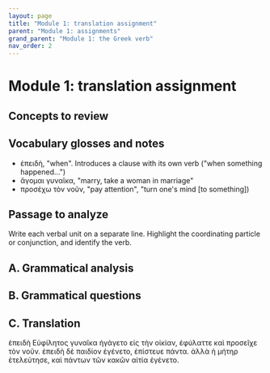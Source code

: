 ```yaml
---
layout: page
title: "Module 1: translation assignment"
parent: "Module 1: assignments"
grand_parent: "Module 1: the Greek verb"
nav_order: 2
---
```


# Module 1: translation assignment


## Concepts to review

## Vocabulary glosses and notes

- ἐπειδὴ, "when". Introduces a clause with its own verb ("when something happened...")
- ἄγομαι γυναῖκα, "marry, take a woman in marriage"
- προσέχω τὸν νοῦν, "pay attention", "turn one's mind [to something])

## Passage to analyze

Write each verbal unit on a separate line.  Highlight the coordinating particle or conjunction, and identify the verb.

## A. Grammatical analysis


## B. Grammatical questions

## C. Translation


ἐπειδὴ Εὐφίλητος γυναῖκα ἠγάγετο εἰς τὴν οἰκίαν, ἐφύλαττε καὶ προσεῖχε τὸν νοῦν. ἐπειδὴ δὲ παιδίον ἐγένετο, ἐπίστευε πάντα.  ἀλλὰ ἡ μήτηρ ἐτελεύτησε, καὶ πάντων τῶν κακῶν αἰτία ἐγένετο.
